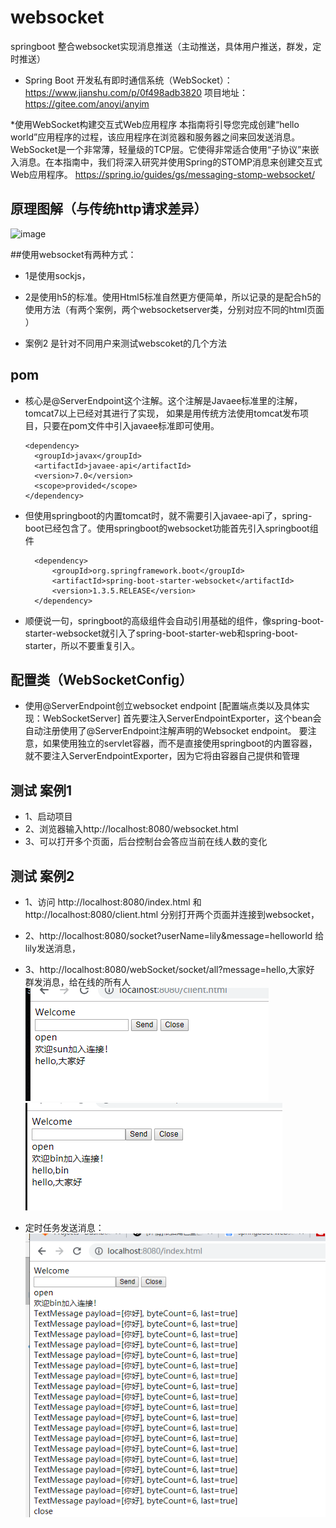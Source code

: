 # websocket
springboot 整合websocket实现消息推送（主动推送，具体用户推送，群发，定时推送）

* Spring Boot 开发私有即时通信系统（WebSocket）：https://www.jianshu.com/p/0f498adb3820  项目地址：https://gitee.com/anoyi/anyim

*使用WebSocket构建交互式Web应用程序
本指南将引导您完成创建“hello world”应用程序的过程，该应用程序在浏览器和服务器之间来回发送消息。WebSocket是一个非常薄，轻量级的TCP层。它使得非常适合使用“子协议”来嵌入消息。在本指南中，我们将深入研究并使用Spring的STOMP消息来创建交互式Web应用程序。
https://spring.io/guides/gs/messaging-stomp-websocket/

## 原理图解（与传统http请求差异）

![image](http://dl2.iteye.com/upload/attachment/0130/1491/f14c9efc-07f6-3fcd-bdf7-faf2ebf0f6ae.png)


##使用websocket有两种方式：
* 1是使用sockjs，
* 2是使用h5的标准。使用Html5标准自然更方便简单，所以记录的是配合h5的使用方法（有两个案例，两个websocketserver类，分别对应不同的html页面 ）

* 案例2 是针对不同用户来测试webscoket的几个方法

## pom
* 核心是@ServerEndpoint这个注解。这个注解是Javaee标准里的注解，tomcat7以上已经对其进行了实现，
  如果是用传统方法使用tomcat发布项目，只要在pom文件中引入javaee标准即可使用。
  
      <dependency>
        <groupId>javax</groupId>
        <artifactId>javaee-api</artifactId>
        <version>7.0</version>
        <scope>provided</scope>
      </dependency>
      
* 但使用springboot的内置tomcat时，就不需要引入javaee-api了，spring-boot已经包含了。使用springboot的websocket功能首先引入springboot组件

        <dependency>
            <groupId>org.springframework.boot</groupId>
            <artifactId>spring-boot-starter-websocket</artifactId>
            <version>1.3.5.RELEASE</version>
        </dependency>
     
* 顺便说一句，springboot的高级组件会自动引用基础的组件，像spring-boot-starter-websocket就引入了spring-boot-starter-web和spring-boot-starter，所以不要重复引入。


## 配置类（WebSocketConfig）
* 使用@ServerEndpoint创立websocket endpoint [配置端点类以及具体实现：WebSocketServer]
  首先要注入ServerEndpointExporter，这个bean会自动注册使用了@ServerEndpoint注解声明的Websocket endpoint。
  要注意，如果使用独立的servlet容器，而不是直接使用springboot的内置容器，就不要注入ServerEndpointExporter，因为它将由容器自己提供和管理
  
## 测试 案例1
* 1、启动项目
* 2、浏览器输入http://localhost:8080/websocket.html
* 3、可以打开多个页面，后台控制台会答应当前在线人数的变化

## 测试 案例2
* 1、访问 http://localhost:8080/index.html 和 http://localhost:8080/client.html 分别打开两个页面并连接到websocket，
* 2、http://localhost:8080/socket?userName=lily&message=helloworld 给lily发送消息，
* 3、http://localhost:8080/webSocket/socket/all?message=hello,大家好 群发消息，给在线的所有人
![image](https://github.com/17661977890/websocket/blob/master/src/main/resources/image/%E5%BE%AE%E4%BF%A1%E5%9B%BE%E7%89%87_20190702135004.png)
![image](https://github.com/17661977890/websocket/blob/master/src/main/resources/image/%E5%BE%AE%E4%BF%A1%E5%9B%BE%E7%89%87_20190702135058.png)

* 定时任务发送消息：
![image](https://github.com/17661977890/websocket/blob/master/src/main/resources/image/%E5%BE%AE%E4%BF%A1%E5%9B%BE%E7%89%87_20190702150146.png)
